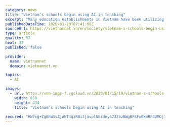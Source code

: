 ```yaml
---
category: news
title: "Vietnam’s schools begin using AI in teaching"
excerpt: "Many education establishments in Vietnam have been utilizing AI in school management and teaching, and have had encouraging initial achievements. FPT is the Vietnamese largest IT group in Vietnam. It's FPT University pioneered utilizing AI in its teaching methods and business. According to Dang Hoang Vu, FPT’s Chief Scientist, AI is no longer ..."
publishedDateTime: 2020-01-20T07:41:00Z
sourceUrl: https://vietnamnet.vn/en/society/vietnam-s-schools-begin-using-ai-in-teaching-609624.html
type: article
quality: 37
heat: 37
published: false

provider:
  name: Vietnamnet
  domain: vietnamnet.vn

topics:
  - AI

images:
  - url: https://vnn-imgs-f.vgcloud.vn/2020/01/15/19/vietnam-s-schools-begin-using-ai-in-teaching.jpg
    width: 650
    height: 434
    title: "Vietnam’s schools begin using AI in teaching"

secured: "HW7xg+ZgKhWSsZjAWT4qzR8itjovplNErUny67J2bzBWgBF8Fw6kmBF4UMOj7szfX3ag5u76FT2/vo8qVtrZW0Iu0buPV0nyLUlsH2794xE0koOQOKrnjrPuyVBiHyM72OQU1MGQp5/6im2M9Y+blmkWHQmICl3n/KvEXNJL3fIyR/wN9tM2JhbcyNJ8HuP+3+I9Bo68wpvrxPx1x4mmKO9DDV6UrOCso36/UXCTXivjZrpNA2mU+xMDRXvCPpJPHPwWiqYkeUYla5/cggxzMVd4ooNs39oht8pWnhnwuzA=;11U0LnkH9LsFaVdilifnlw=="
---
```


